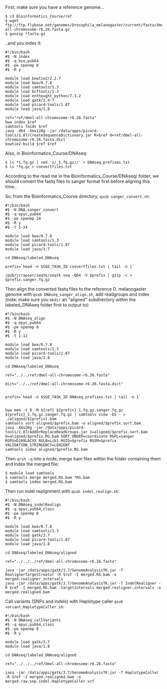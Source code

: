 First, make sure you have a reference genome...
```
$ cd Bioinformatics_Course/ref
$ wget ftp://ftp.flybase.net/genomes/Drosophila_melanogaster/current/fasta/dmel-all-chromosome-r6.26.fasta.gz
$ gunzip *fasta.gz
```

..and you index it:
```
#!/bin/bash
#$ -N index
#$ -q bio,pub64
#$ -pe openmp 8
#$ -R y

module load bowtie2/2.2.7
module load bwa/0.7.8
module load samtools/1.3
module load bcftools/1.3
module load enthought_python/7.3.2
module load gatk/2.4-7
module load picard-tools/1.87
module load java/1.8

ref="ref/dmel-all-chromosome-r6.26.fasta"
bwa index $ref 
samtools faidx $ref  
java -d64 -Xmx128g -jar /data/apps/picard-tools/1.87/CreateSequenceDictionary.jar R=$ref O=ref/dmel-all-chromosome-r6.26.fasta.dict
bowtie2-build $ref $ref
```

Also, in Bioinformatics_Course/DNAseq:
```
$ ls *1.fq.gz | sed 's/_1.fq.gz//' > DNAseq.prefixes.txt
$ ls *fq.gz > convertfiles.txt
```

According to the read me in the Bioinformatics_Course/DNAseq/ folder, we should convert the fastq files to sanger format first before aligning this time..

So, from the Bioinformatics_Course directory, ```qsub sanger_convert.sh```:
```
#!/bin/bash
#$ -N DNA_sanger_convert
#$ -q epyc,pub64
#$ -pe openmp 24
#$ -R y
#$ -t 1-24

module load bwa/0.7.8
module load samtools/1.3
module load picard-tools/1.87
module load java/1.7

cd DNAseq/labeled_DNAseq

prefix=`head -n $SGE_TASK_ID convertfiles.txt | tail -n 1`

/pub/jcrapser/seqtk/seqtk seq -Q64 -V $prefix | gzip -c > $prefix.sanger.fq.gz
```

Then align the converted fastq files to the reference D. melanogaster genome with ```qsub DNAseq_sanger_align.sh```, add readgroups and index (note: make sure you ```mkdir``` an "aligned" subdirectory within the labeled_DNAseq folder first to output to):
```
#!/bin/bash
#$ -N DNAseq_align
#$ -q epyc,pub64
#$ -pe openmp 8
#$ -R y
#$ -t 1-12

module load bwa/0.7.8
module load samtools/1.3
module load picard-tools/1.87
module load java/1.8

cd DNAseq/labeled_DNAseq

ref="../../ref/dmel-all-chromosome-r6.26.fasta"

dict="../../ref/dmel-all-chromosome-r6.26.fasta.dict"


prefix=`head -n $SGE_TASK_ID DNAseq.prefixes.txt | tail -n 1`


bwa mem -t 8 -M ${ref} ${prefix}_1.fq.gz.sanger.fq.gz ${prefix}_2.fq.gz.sanger.fq.gz | samtools view -bS - > ./aligned/${prefix}.bam
samtools sort aligned/$prefix.bam -o aligned/$prefix.sort.bam
java -Xmx20g -jar /data/apps/picard-tools/1.87/AddOrReplaceReadGroups.jar I=aligned/$prefix.sort.bam O=aligned/$prefix.RG.bam SORT_ORDER=coordinate RGPL=sanger RGPU=D109LACXX RGLB=Lib1 RGID=$prefix RGSM=$prefix VALIDATION_STRINGENCY=LENIENT
samtools index aligned/$prefix.RG.bam
```

Then ```qrsh -q``` into a node, merge bam files within the folder containing them and index the merged file:
```
$ module load samtools
$ samtools merge merged.RG.bam *RG.bam
$ samtools index merged.RG.bam
```

Then run indel realignment with ```qsub indel_realign.sh```:
```
#!/bin/bash
#$ -N DNAseq_indelRealign
#$ -q epyc,pub64,class
#$ -pe openmp 8
#$ -R y

module load bwa/0.7.8
module load samtools/1.3
module load gatk/3.7
module load picard-tools/1.87
module load java/1.8

cd DNAseq/labeled_DNAseq/aligned

ref="../../../ref/dmel-all-chromosome-r6.26.fasta"

java -jar /data/apps/gatk/3.7/GenomeAnalysisTK.jar -T RealignerTargetCreator -R $ref -I merged.RG.bam -o merged.realigner.intervals 
java -jar /data/apps/gatk/3.7/GenomeAnalysisTK.jar -T IndelRealigner -R $ref -I merged.RG.bam -targetIntervals merged.realigner.intervals -o merged.realigned.bam
```

Call variants (SNPs and indels) with Haplotype caller ```qsub variant_HaplotypeCaller.sh```:
```
#!/bin/bash
#$ -N DNAseq_callVariants
#$ -q epyc,pub64,class
#$ -pe openmp 8
#$ -R y

module load gatk/3.7
module load java/1.8

cd DNAseq/labeled_DNAseq/aligned

ref="../../../ref/dmel-all-chromosome-r6.26.fasta"

java -jar /data/apps/gatk/3.7/GenomeAnalysisTK.jar -T HaplotypeCaller -R $ref -I merged.realigned.bam -o merged.raw.snp.indel.HaplotypeCaller.vcf
```

